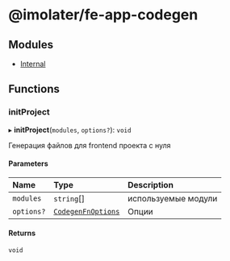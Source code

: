 # @imolater/fe-app-codegen

## Modules

- [Internal](modules/Internal.md)

## Functions

### initProject

▸ **initProject**(`modules`, `options?`): `void`

Генерация файлов для frontend проекта с нуля

#### Parameters

| Name | Type | Description |
| :------ | :------ | :------ |
| `modules` | `string`[] | используемые модули |
| `options?` | [`CodegenFnOptions`](interfaces/Internal.CodegenFnOptions.md) | Опции |

#### Returns

`void`
